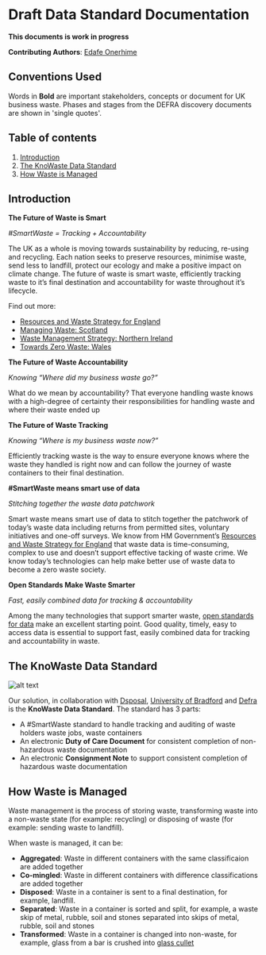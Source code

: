 # Draft Data Standard Documentation

**This documents is work in progress**

**Contributing Authors**: [Edafe Onerhime](https://ekoner.com/)

## Conventions Used 

Words in **Bold** are important stakeholders, concepts or document for UK business waste. Phases and stages from the DEFRA discovery documents are shown in 'single quotes'.

## Table of contents
1. [Introduction](#introduction)
2. [The KnoWaste Data Standard](#knowaste_data_standard)
3. [How Waste is Managed](#how_waste_is_managed)

## Introduction <a name="introduction"></a>

**The Future of Waste is Smart**

*#SmartWaste = Tracking + Accountability*

The UK as a whole is moving towards sustainability by reducing, re-using and recycling. Each nation seeks to preserve resources, minimise waste, send less to landfill, protect our ecology and make a positive impact on climate change. The future of waste is smart waste, efficiently tracking waste to it’s final destination and accountability for waste throughout it’s lifecycle.

Find out more:

* [Resources and Waste Strategy for England](https://www.gov.uk/government/publications/resources-and-waste-strategy-for-england)
* [Managing Waste: Scotland](https://www.gov.scot/policies/managing-waste/)
* [Waste Management Strategy: Northern Ireland](https://www.daera-ni.gov.uk/articles/waste-management-strategy)
* [Towards Zero Waste: Wales](https://gov.wales/topics/environmentcountryside/epq/waste_recycling/zerowaste/?lang=en)

**The Future of Waste Accountability**

*Knowing “Where did my business waste go?”*

What do we mean by accountability? That everyone handling waste knows with a high-degree of certainty their responsibilities for handling waste and where their waste ended up


**The Future of Waste Tracking**

*Knowing “Where is my business waste now?”*

Efficiently tracking waste is the way to ensure everyone knows where the waste they handled is right now and can follow the journey of waste containers to their final destination.

**#SmartWaste means smart use of data**

*Stitching together the waste data patchwork*

Smart waste means smart use of data to stitch together the patchwork of today’s waste data including returns from permitted sites, voluntary initiatives and one-off surveys. We know from HM Government’s [Resources and Waste Strategy for England](https://www.gov.uk/government/publications/resources-and-waste-strategy-for-england) that waste data is time-consuming, complex to use and doesn’t support effective tacking of waste crime. We know today’s technologies can help make better use of waste data to become a zero waste society.


**Open Standards Make Waste Smarter**

*Fast, easily combined data for tracking & accountability*

Among the many technologies that support smarter waste, [open standards for data](http://standards.theodi.org/) make an excellent starting point. Good quality, timely, easy to access data is essential to support fast, easily combined data for tracking and accountability in waste.

## The KnoWaste Data Standard <a name="knowaste_data_standard"></a>

![alt text][kds_1]

[kds_1]: https://github.com/OpenDataManchester/KnoWaste/blob/master/images/KnoWaste%20-%20The%20Data%20Standard.png "The KnoWaste Data Standard"

Our solution, in collaboration with [Dsposal](https://dsposal.uk/), [University of Bradford](https://www.bradford.ac.uk) and [Defra](https://www.gov.uk/government/organisations/department-for-environment-food-rural-affairs) is the **KnoWaste Data Standard**. The standard has 3 parts:

* A #SmartWaste standard to handle tracking and auditing of waste holders waste jobs, waste containers
* An electronic **Duty of Care Document** for consistent completion of non-hazardous waste documentation
* An electronic **Consignment Note** to support consistent completion of hazardous waste documentation

## How Waste is Managed <a name="how_waste_is_managed"></a>

Waste management is the process of storing waste, transforming waste into a non-waste state (for example: recycling) or disposing of waste (for example: sending waste to landfill). 

When waste is managed, it can be:

* **Aggregated**: Waste in different containers with the same classificaion are added together
* **Co-mingled**: Waste in different containers with difference classifications are added together
* **Disposed**: Waste in a container is sent to a final destination, for example, landfill.
* **Separated**: Waste in a container is sorted and split, for example, a waste skip  of metal, rubble, soil and stones separated into skips of metal, rubble, soil and stones
* **Transformed**: Waste in a container is changed into non-waste, for example, glass from a bar is crushed into [glass cullet](https://en.wikipedia.org/wiki/Glass_recycling)
